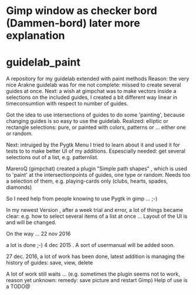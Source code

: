 # Gimp window as checker bord (Dammen-bord) later more explanation
# guidelab_paint
A repository for my guidelab extended with paint methods
Reason: the very nice Arakne guidelab was for me not complete: missed to create several guides at once.
Next: a wish at gimpchat was to make vectors inside a selections on the included guides, I created a bit different way 
linear in timeconsumtion with respect to number of guides.

Got the idea to use intersections of guides to do some 'painting', because changing guides is so easy to use
the guidelab.
Realized: elliptic or rectangle selections: pure, or painted with colors, patterns or ... either one or random.

Next: intruiged by the Pygtk Menu I tried to learn about it and used it for tests to to make better UI of my
additions. Espescially needed: get several selections out of a list, e.g. patternlist.

MareroQ (gimpchat) created a plugin "Simple path shapes" , which is used to 'paint' at the intersectionpoints 
of guides, one type or random. Needs too a selection of them, e.g. playing-cards only (clubs, hearts, spades, diamonds)

So I need help from people knowing to use Pygtk in gimp ... ;-) 

In my newest Version , after a week trial and error, a lot of things became clear: e.g. how to select several
items of a list at once ...
Layout of the UI is and will be changed.

On the way ... 22 nov 2016

a lot is done ;-) 4 dec 2015 . A sort of usermanual will be added soon.

27 dec. 2016, a lot of work has been done, latest addition is managing the history of guides: save, view, delete

A lot of work still waits ... (e.g. sometimes the plugin seems not to work, reason yet unknown: remedy: save picture and restart Gimp)
Help of use is a TODO@
